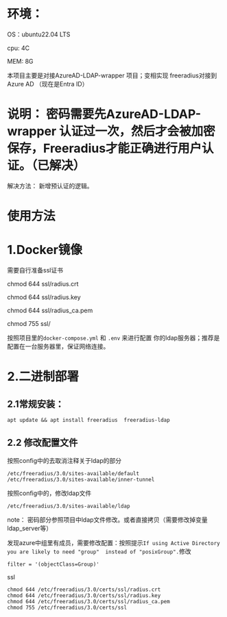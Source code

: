 # 环境：
OS：ubuntu22.04 LTS

cpu: 4C

MEM: 8G 

本项目主要是对接AzureAD-LDAP-wrapper 项目；变相实现 freeradius对接到Azure AD （现在是Entra ID）

# 说明： 密码需要先AzureAD-LDAP-wrapper 认证过一次，然后才会被加密保存，Freeradius才能正确进行用户认证。（已解决）
解决方法： 新增预认证的逻辑。

# 使用方法

# 1.Docker镜像
需要自行准备ssl证书

chmod 644 ssl/radius.crt

chmod 644 ssl/radius.key

chmod 644 ssl/radius_ca.pem

chmod 755 ssl/

按照项目里的`docker-compose.yml` 和 `.env` 来进行配置 你的ldap服务器；推荐是配置在一台服务器里，保证网络连接。


# 2.二进制部署
## 2.1常规安装：
```
apt update && apt install freeradius  freeradius-ldap
```
## 2.2 修改配置文件
按照config中的去取消注释关于ldap的部分
```
/etc/freeradius/3.0/sites-available/default
/etc/freeradius/3.0/sites-available/inner-tunnel
```
按照config中的，修改ldap文件

```
/etc/freeradius/3.0/sites-available/ldap
```
note：
密码部分参照项目中ldap文件修改。或者直接拷贝（需要修改掉变量ldap_server等）


发现azure中组里有成员，需要修改配置：按照提示`If using Active Directory you are likely to need "group"  instead of "posixGroup".`修改
```
filter = '(objectClass=Group)'
```
ssl
```
chmod 644 /etc/freeradius/3.0/certs/ssl/radius.crt
chmod 644 /etc/freeradius/3.0/certs/ssl/radius.key
chmod 644 /etc/freeradius/3.0/certs/ssl/radius_ca.pem
chmod 755 /etc/freeradius/3.0/certs/ssl
```





